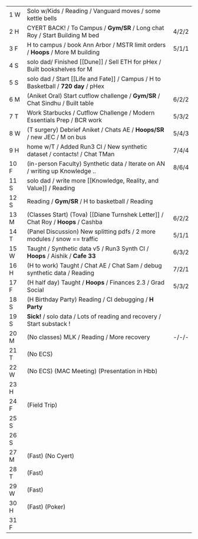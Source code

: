 |      |                                                                                    |       |
| ---- | ---------------------------------------------------------------------------------- | ----- |
| 1  W | Solo w/Kids / Reading / Vanguard moves / some kettle bells                         |       |
| 2  H | CYERT BACK! / To Campus / **Gym/SR** / Long chat Roy / Start Building M bed        | 4/2/2 |
| 3  F | H to campus / book Ann Arbor / MSTR limit orders / **Hoops** / More M building     | 5/1/1 |
| 4  S | solo dad/ Finished [[Dune]] / Sell ETH for pHex / Built bookshelves for M          |       |
| 5  S | solo dad / Start [[Life and Fate]] / Campus / H to Basketball / **720 day** / pHex |       |
| 6  M | (Aniket Oral) Start cutflow challenge / **Gym/SR** / Chat Sindhu / Built table     | 6/2/2 |
| 7  T | Work Starbucks / Cutflow Challenge / Modern Essentials Prep / BCR work             | 5/3/2 |
| 8  W | (T surgery) Debrief Aniket / Chats AE / **Hoops/SR** / new JEC / M on bus          | 5/4/3 |
| 9  H | home w/T / Added Run3 CI / New synthetic dataset / contacts! / Chat TMan           | 7/4/4 |
| 10 F | (in-person Faculty) Synthetic data / Iterate on AN / writing up Knowledge ..       | 8/6/4 |
| 11 S | solo dad / write more [[Knowledge, Reality, and Value]] / Reading                  |       |
| 12 S | Reading / **Gym/SR** / H to basketball / Reading                                   |       |
| 13 M | (Classes Start) (Tova) [[Diane Turnshek Letter]] / Chat Roy / **Hoops** / Cashba   | 6/2/2 |
| 14 T | (Panel Discussion) New splitting pdfs / 2 more modules / snow == traffic           | 5/1/1 |
| 15 W | Taught / Synthetic data v5 / Run3 Synth CI / **Hoops** / Aishik / **Cafe 33**      | 6/3/2 |
| 16 H | (H to work) Taught / Chat AE / Chat Sam / debug synthetic data / Reading           | 7/2/1 |
| 17 F | (H half day) Taught / **Hoops** / Finances 2.3 / Grad Social                       | 5/3/2 |
| 18 S | (H Birthday Party) Reading / CI debugging / **H Party**                            |       |
| 19 S | **Sick!** /  solo data / Lots of reading and recovery / Start substack !           |       |
| 20 M | (No classes) MLK / Reading / More recovery                                         | -/-/- |
| 21 T | (No ECS)                                                                           |       |
| 22 W | (No ECS) (MAC Meeting) (Presentation in Hbb)                                       |       |
| 23 H |                                                                                    |       |
| 24 F | (Field Trip)                                                                       |       |
| 25 S |                                                                                    |       |
| 26 S |                                                                                    |       |
| 27 M | (Fast) (No Cyert)                                                                  |       |
| 28 T | (Fast)                                                                             |       |
| 29 W | (Fast)                                                                             |       |
| 30 H | (Fast) (Poker)                                                                     |       |
| 31 F |                                                                                    |       |
